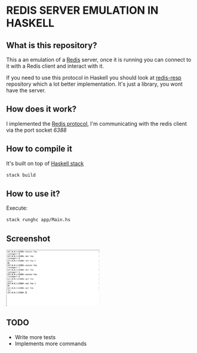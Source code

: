 # REDIS SERVER EMULATION IN HASKELL

## What is this repository?

This a an emulation of a [Redis][1] server, once it is running you can connect to it with a Redis client and interact with it.

If you need to use this protocol in Haskell you should look at [redis-resp][4] repository which a lot better implementation. It's just a library, you wont have the server.

## How does it work?

I implemented the [Redis protocol][3], I'm communicating with the redis client via the port socket *6388*

## How to compile it

It's built on top of [Haskell stack][2]

```bash
stack build
```

## How to use it?

Execute: 

```bash
stack runghc app/Main.hs
```

## Screenshot

<img src="https://github.com/samidarko/redis-server-haskell-emulation/blob/master/screenshot.png" alt="alt text" width="250" height="150">

## TODO

 * Write more tests
 * Implements more commands
 
[1]: http://redis.io
[2]: https://docs.haskellstack.org/en/stable/README/
[3]: http://redis.io/topics/protocol
[4]: https://gitlab.com/twittner/redis-resp
